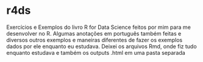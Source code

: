 # r4ds
Exercícios e Exemplos do livro R for Data Science feitos por mim para me desenvolver no R. 
Algumas anotações em português também feitas e diversos outros exemplos e maneiras diferentes de fazer os exemplos dados por ele enquanto eu estudava.
Deixei os arquivos Rmd, onde fiz tudo enquanto estudava e também os outputs .html em uma pasta separada

